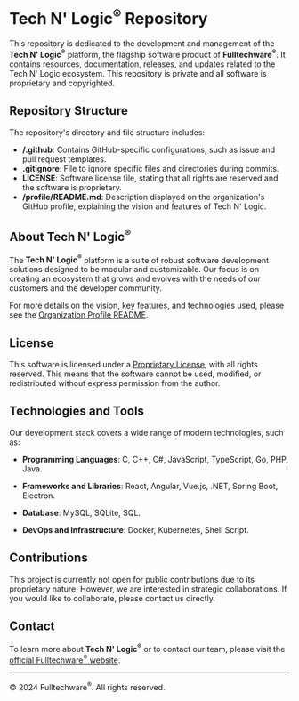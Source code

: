 # Tech N' Logic<sup>®</sup> Repository

This repository is dedicated to the development and management of the **Tech N' Logic<sup>®</sup>** platform, the flagship software product of **Fulltechware<sup>®</sup>**. It contains resources, documentation, releases, and updates related to the Tech N' Logic ecosystem. This repository is private and all software is proprietary and copyrighted.

## Repository Structure

The repository's directory and file structure includes:

- **/.github**: Contains GitHub-specific configurations, such as issue and pull request templates.
- **.gitignore**: File to ignore specific files and directories during commits.
- **LICENSE**: Software license file, stating that all rights are reserved and the software is proprietary.
- **/profile/README.md**: Description displayed on the organization's GitHub profile, explaining the vision and features of Tech N' Logic.

## About Tech N' Logic<sup>®</sup>

The **Tech N' Logic<sup>®</sup>** platform is a suite of robust software development solutions designed to be modular and customizable. Our focus is on creating an ecosystem that grows and evolves with the needs of our customers and the developer community.

For more details on the vision, key features, and technologies used, please see the [Organization Profile README](https://github.com/Tech-N-Logic).

## License

This software is licensed under a [Proprietary License](LICENSE), with all rights reserved. This means that the software cannot be used, modified, or redistributed without express permission from the author.

## Technologies and Tools

Our development stack covers a wide range of modern technologies, such as:

- **Programming Languages**: C, C++, C#, JavaScript, TypeScript, Go, PHP, Java.

- **Frameworks and Libraries**: React, Angular, Vue.js, .NET, Spring Boot, Electron.
- **Database**: MySQL, SQLite, SQL.
- **DevOps and Infrastructure**: Docker, Kubernetes, Shell Script.

## Contributions

This project is currently not open for public contributions due to its proprietary nature. However, we are interested in strategic collaborations. If you would like to collaborate, please contact us directly.

## Contact

To learn more about **Tech N' Logic<sup>®</sup>** or to contact our team, please visit the [official Fulltechware<sup>®</sup> website](https://fulltechware.com).

---
© 2024 Fulltechware<sup>®</sup>. All rights reserved.

